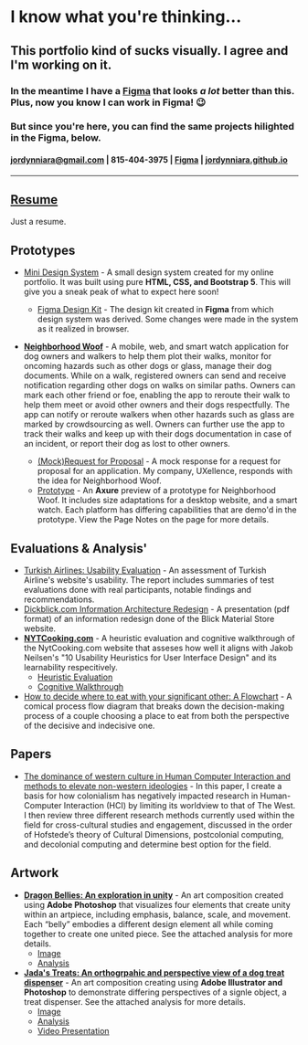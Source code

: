 # I know what you're thinking...
## This portfolio kind of sucks visually. I agree and I'm working on it.
### In the meantime I have a [Figma]() that looks _a lot_ better than this. Plus, now you know I can work in Figma! 😉
### But since you're here, you can find the same projects hilighted in the Figma, below.
#### jordynniara@gmail.com  |   815-404-3975    |   [Figma]() |    [jordynniara.github.io](https://jordynniara.github.io)
---
## [Resume]()
Just a resume.
## Prototypes
- [Mini Design System](./projects/mini_design_system/miniDesignSystem/home.html) - A small design system created for my online portfolio. It was built using pure **HTML, CSS, and Bootstrap 5**. This will give you a sneak peak of what to expect here soon!
    - [Figma Design Kit](https://www.figma.com/community/file/1303532172657853033/jns-design-kit) - The design kit created in **Figma** from which design system was derived. Some changes were made in the system as it realized in browser.

- <u>**Neighborhood Woof**</u> - A mobile, web, and smart watch application for dog owners and walkers to help them plot their walks, monitor for oncoming hazards such as other dogs or glass, manage their dog documents. While on a walk, registered owners can send and receive notification regarding other dogs on walks on similar paths. Owners can mark each other friend or foe, enabling the app to reroute their walk to help them meet or avoid other owners and their dogs respectfully. The app can notify or reroute walkers when other hazards such as glass are marked by crowdsourcing as well. Owners can further use the app to track their walks and keep up with their dogs documentation in case of an incident, or report their dog as lost to other owners.
    - [(Mock)Request for Proposal](./projects/neighborhood_woof/Response%20to%20RFP%20for%20Application%20Ideation%20and%20Design.pdf) - A mock response for a request for proposal for an application. My company, UXellence, responds with the idea for Neighborhood Woof.
    - [Prototype](https://taz9bd.axshare.com/) - An **Axure** preview of a prototype for Neighborhood Woof. It includes size adaptations for a desktop website, and a smart watch. Each platform has differing capabilities that are demo'd in the prototype. View the Page Notes on the page for more details.
## Evaluations & Analysis'
- [Turkish Airlines: Usability Evaluation](./projects/turkish_airlines/Turkish%20Airlines%20Usability%20Report.pdf) - An assessment of Turkish Airline's website's usability. The report includes summaries of test evaluations done with real participants, notable findings and recommendations.
- [Dickblick.com Information Architecture Redesign](./projects/blick.com/FinalReportPacket.pdf) - A presentation (pdf format) of an information redesign done of the Blick Material Store website.
- <u>**NYTCooking.com**</u> - A heuristic evaluation and cognitive walkthrough of the NytCooking.com website that asseses how well it aligns with Jakob Neilsen's "10 Usability Heuristics for User Interface Design" and its learnability respecitively.
    - [Heuristic Evaluation](./projects/nytcooking/Heuristic%20Eval%20-%20NYTCooking.com.pdf)
    - [Cognitive Walkthrough](./projects/nytcooking/Cognitive%20Walkthrough%20-%20NYT%20Cooking.pdf)
- [How to decide where to eat with your significant other: A Flowchart](./projects/flow_diagram/processFlowPacket.pdf) - A comical process flow diagram that breaks down the decision-making process of a couple choosing a place to eat from both the perspective of the decisive and indecisive one. 
## Papers
- [The dominance of western culture in Human Computer Interaction and methods to elevate non-western ideologies](https://medium.com/@jordynniara/western-culture-in-hci-8e16a6781774) - In this paper, I create a basis for how colonialism has negatively impacted research in Human-Computer Interaction (HCI) by limiting its worldview to that of The West. I then review three different research methods currently used within the field for cross-cultural studies and engagement, discussed in the order of Hofstede’s theory of Cultural Dimensions, postcolonial computing, and decolonial computing and determine best option for the field.
## Artwork
- <u>**Dragon Bellies: An exploration in unity**</u> - An art composition created using **Adobe Photoshop** that visualizes four elements that create unity within an artpiece, including emphasis, balance, scale, and movement. Each “belly” embodies a different design element all while coming together to create one united piece. See the attached analysis for more details.
    - [Image](./projects/dragon_bellies/dragon%20bellies%20simple.jpg)
    - [Analysis](./projects/dragon_bellies/Document.pdf)
- <u>**Jada's Treats: An orthogrpahic and perspective view of a dog treat dispenser**</u> - An art composition creating using **Adobe Illustrator and Photoshop** to demonstrate differing perspectives of a signle object, a treat dispenser. See the attached analysis for more details.
    - [Image](./projects/jadas_treats/composition%202%20combined.png)
    - [Analysis](./projects/jadas_treats/Script%20and%20Image.pdf)
    - [Video Presentation](https://vimeo.com/687533902)
